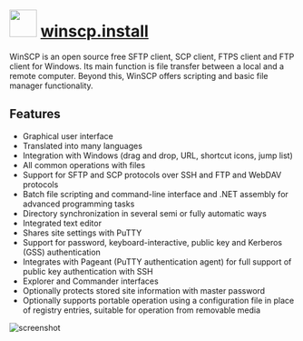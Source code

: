 # <img src="https://cdn.jsdelivr.net/gh/chocolatey/chocolatey-coreteampackages@6528e6936f5dc088aa67e03532d06101cdf4ed70/icons/winscp.png" width="48" height="48"/> [winscp.install](https://chocolatey.org/packages/winscp.install)

WinSCP is an open source free SFTP client, SCP client, FTPS client and FTP client for Windows. Its main function is file transfer between a local and a remote computer. Beyond this, WinSCP offers scripting and basic file manager functionality.

## Features

- Graphical user interface
- Translated into many languages
- Integration with Windows (drag and drop, URL, shortcut icons, jump list)
- All common operations with files
- Support for SFTP and SCP protocols over SSH and FTP and WebDAV protocols
- Batch file scripting and command-line interface and .NET assembly for advanced programming tasks
- Directory synchronization in several semi or fully automatic ways
- Integrated text editor
- Shares site settings with PuTTY
- Support for password, keyboard-interactive, public key and Kerberos (GSS) authentication
- Integrates with Pageant (PuTTY authentication agent) for full support of public key authentication with SSH
- Explorer and Commander interfaces
- Optionally protects stored site information with master password
- Optionally supports portable operation using a configuration file in place of registry entries, suitable for operation from removable media

![screenshot](https://rawgit.com/chocolatey/chocolatey-coreteampackages/master/automatic/winscp.install/screenshot.png)

